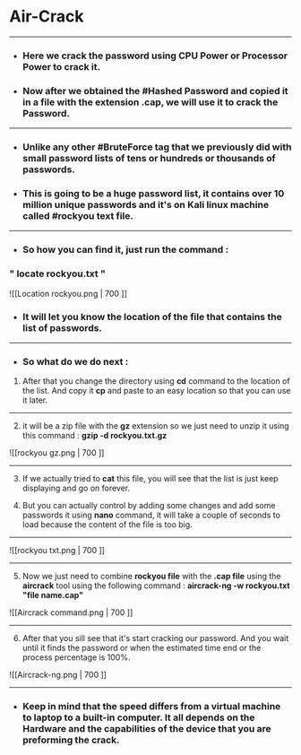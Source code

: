 # Air-Crack
---
- ### Here we crack the password using CPU Power or Processor Power to crack it.

- ### Now after we obtained the #Hashed Password and copied it in a file with the extension .cap, we will use it to crack the Password.
---
- ### Unlike any other #BruteForce tag that we previously did with small password lists of tens or hundreds or thousands of passwords.

- ### This is going to be a huge password list, it contains over 10 million unique passwords and it's on Kali linux machine called #rockyou text file.
---

- ### So how you can find it, just run the command : 
### 						" locate rockyou.txt " 

![[Location rockyou.png | 700 ]]

- ### It will let you know the location of the file that contains the list of passwords.
---
- ### So what do we do next : 

1. After that you change the directory using **cd** command to the location of the list. And copy it **cp** and paste to an easy location so that you can use it later.

---
2. it will be a zip file with the **gz** extension so we just need to unzip it using this command : 
				             		**gzip  -d rockyou.txt.gz**

![[rockyou gz.png | 700 ]]

---
3. If we actually tried to **cat** this file, you will see that the list is just keep displaying and go on forever.  

4. But you can actually control by adding some changes and add some passwords it using **nano** command, it will take a couple of seconds to load because the content of the file is too big.
---

![[rockyou txt.png | 700 ]]

---

5. Now we just need to combine **rockyou file** with the **.cap file** using the **aircrack** tool using the following command :
						**aircrack-ng  -w  rockyou.txt  "file name.cap"**

![[Aircrack command.png | 700 ]]

---
6. After that you sill see that it's start cracking our password. And you wait until it finds the password or when the estimated time end or the process percentage is 100%.

![[Aircrack-ng.png | 700 ]]

---

- ### Keep in mind that the speed differs from a virtual machine to laptop to a built-in computer. It all depends on the Hardware and the capabilities of the device that you are preforming the crack.
